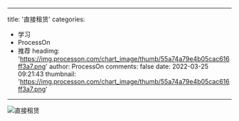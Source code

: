 
---
title: '直接租赁'
categories: 
 - 学习
 - ProcessOn
 - 推荐
headimg: 'https://img.processon.com/chart_image/thumb/55a74a79e4b05cac616ff3a7.png'
author: ProcessOn
comments: false
date: 2022-03-25 09:21:43
thumbnail: 'https://img.processon.com/chart_image/thumb/55a74a79e4b05cac616ff3a7.png'
---

<div>   
<img class="thumb" alt="直接租赁" src="https://img.processon.com/chart_image/thumb/55a74a79e4b05cac616ff3a7.png" referrerpolicy="no-referrer">
<p></p>  
</div>
            